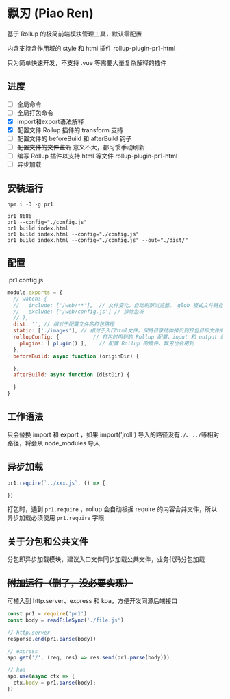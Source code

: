 # 飘刃 (Piao Ren)

基于 Rollup 的极简前端模块管理工具，默认零配置

内含支持含作用域的 style 和 html 插件 rollup-plugin-pr1-html

只为简单快速开发，不支持 .vue 等需要大量复杂解释的插件

## 进度

- [ ] 全局命令
- [ ] 全局打包命令
- [x] import和export语法解释
- [x] 配置文件 Rollup 插件的 transform 支持
- [ ] 配置文件的 beforeBuild 和 afterBuild 钩子
- [ ] ~~配置文件的文件监听~~ 意义不大，都习惯手动刷新
- [ ] 编写 Rollup 插件以支持 html 等文件 rollup-plugin-pr1-html
- [ ] 异步加载

## 安装运行

```
npm i -D -g pr1
```

```
pr1 8686
pr1 --config="./config.js"
pr1 build index.html
pr1 build index.html --config="./config.js"
pr1 build index.html --config="./config.js" --out="./dist/"
```

## 配置

.pr1.config.js

```js
module.exports = {
  // watch: {
  //   include: ['/web/**'],  // 文件变化，自动刷新浏览器。 glob 模式文件路径
  //   exclude: ['/web/config.js'] // 排除监听
  // },
  dist: '', // 相对于配置文件的打包路径
  static: ['./images'], // 相对于入口html文件，保持目录结构拷贝到打包目标文件夹
  rollupConfig: {           // 打包时用到的 Rollup 配置，input 和 output 的 file 选项是无效的
    plugins: [ plugin() ],    // 配置 Rollup 的插件，飘刃也会用到
  },
  beforeBuild: async function (originDir) {

  },
  afterBuild: async function (distDir) {

  }
}
```

## 工作语法

只会替换 import 和 export ，如果 import('jroll') 导入的路径没有`./`、`../`等相对路径，将会从 node_modules 导入

## 异步加载

```js
pr1.require(`../xxx.js`, () => {

})
```

打包时，遇到 `pr1.require` ，rollup 会自动根据 require 的内容合并文件，所以异步加载必须使用 `pr1.require` 字眼

## 关于分包和公共文件

分包即异步加载模块，建议入口文件同步加载公共文件，业务代码分包加载

## ~~附加运行（删了，没必要实现）~~

可植入到 http.server、express 和 koa，方便开发同源后端接口

```js
const pr1 = require('pr1')
const body = readFileSync('./file.js')

// http.server
response.end(pr1.parse(body))

// express
app.get('/', (req, res) => res.send(pr1.parse(body)))

// koa
app.use(async ctx => {
  ctx.body = pr1.parse(body);
})
```

